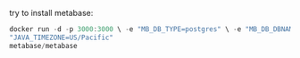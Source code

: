 
try to install metabase:

``` javascript
docker run -d -p 3000:3000 \ -e "MB_DB_TYPE=postgres" \ -e "MB_DB_DBNAME=metabaseappdb" \ -e "MB_DB_PORT=5432" \ -e "MB_DB_USER=name" \ -e "MB_DB_PASS=password" \ -e "MB_DB_HOST=my-database-host" \ --name metabase 
"JAVA_TIMEZONE=US/Pacific"
metabase/metabase
```

